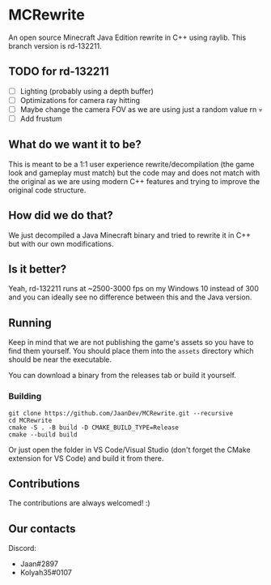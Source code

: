 # MCRewrite
An open source Minecraft Java Edition rewrite in C++ using raylib.
This branch version is rd-132211.

## TODO for rd-132211
- [ ] Lighting (probably using a depth buffer)
- [ ] Optimizations for camera ray hitting
- [ ] Maybe change the camera FOV as we are using just a random value rn :skull:
- [ ] Add frustum

## What do we want it to be?
This is meant to be a 1:1 user experience rewrite/decompilation (the game look and gameplay must match) but the code may and does not match with the original as we are using modern C++ features and trying to improve the original code structure.

## How did we do that?
We just decompiled a Java Minecraft binary and tried to rewrite it in C++ but with our own modifications.

## Is it better?
Yeah, rd-132211 runs at ~2500-3000 fps on my Windows 10 instead of 300 and you can ideally see no difference between this and the Java version.

## Running
Keep in mind that we are not publishing the game's assets so you have to find them yourself. You should place them into the `assets` directory which should be near the executable.

You can download a binary from the releases tab or build it yourself.

### Building
```
git clone https://github.com/JaanDev/MCRewrite.git --recursive
cd MCRewrite
cmake -S . -B build -D CMAKE_BUILD_TYPE=Release
cmake --build build
```
Or just open the folder in VS Code/Visual Studio (don't forget the CMake extension for VS Code) and build it from there.

## Contributions
The contributions are always welcomed! :<zero-width space>)

## Our contacts
Discord:
* Jaan#2897
* Kolyah35#0107
